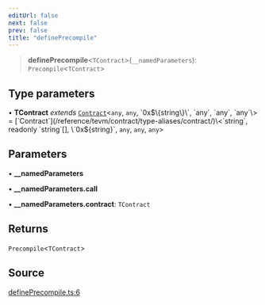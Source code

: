 ```yaml
---
editUrl: false
next: false
prev: false
title: "definePrecompile"
---
```


> **definePrecompile**\<`TContract`\>(`__namedParameters`): `Precompile`\<`TContract`\>

## Type parameters

• **TContract** *extends* [`Contract`](/reference/tevm/contract/type-aliases/contract/)\<`any`, `any`, \`0x$\{string\}\`, `any`, `any`, `any`\> = [`Contract`](/reference/tevm/contract/type-aliases/contract/)\<`string`, readonly `string`[], \`0x$\{string\}\`, `any`, `any`, `any`\>

## Parameters

• **\_\_namedParameters**

• **\_\_namedParameters.call**

• **\_\_namedParameters.contract**: `TContract`

## Returns

`Precompile`\<`TContract`\>

## Source

[definePrecompile.ts:6](https://github.com/evmts/tevm-monorepo/blob/main/packages/precompiles/src/definePrecompile.ts#L6)
